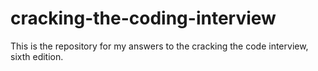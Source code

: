 # cracking-the-coding-interview

This is the repository for my answers to the cracking the code interview, sixth edition.
